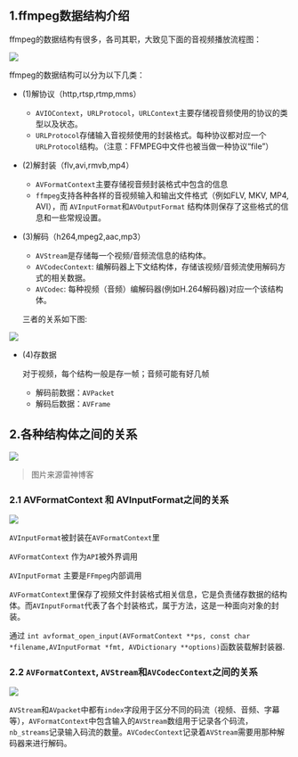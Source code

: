 ## 1.ffmpeg数据结构介绍
ffmpeg的数据结构有很多，各司其职，大致见下面的音视频播放流程图：

![](https://cdn.jsdelivr.net/gh/kendall-cpp/blogPic@main/寻offer总结02/ffmpeg数据结构01.30bhhwy7f6m0.png)

ffmpeg的数据结构可以分为以下几类：

- (1)解协议（http,rtsp,rtmp,mms）
  
  * `AVIOContext`，`URLProtocol`，`URLContext`主要存储视音频使用的协议的类型以及状态。
  * `URLProtocol`存储输入音视频使用的封装格式。每种协议都对应一个`URLProtocol`结构。（注意：FFMPEG中文件也被当做一种协议“file”）

- (2)解封装（flv,avi,rmvb,mp4）
  
  * `AVFormatContext`主要存储视音频封装格式中包含的信息
  * `ffmpeg`支持各种各样的音视频输入和输出文件格式（例如FLV, MKV, MP4, AVI），而  `AVInputFormat`和`AVOutputFormat` 结构体则保存了这些格式的信息和一些常规设置。

- (3)解码（h264,mpeg2,aac,mp3）

	* `AVStream`是存储每一个视频/音频流信息的结构体。
	* `AVCodecContext`: 编解码器上下文结构体，存储该视频/音频流使用解码方式的相关数据。
	* `AVCodec`: 每种视频（音频）编解码器(例如H.264解码器)对应一个该结构体。
	
	三者的关系如下图:

![](https://cdn.jsdelivr.net/gh/kendall-cpp/blogPic@main/寻offer总结/ffmpeg数据结构02.2wmury82usk0.png)


- (4)存数据

	对于视频，每个结构一般是存一帧；音频可能有好几帧
  * 解码前数据：`AVPacket`
  * 解码后数据：`AVFrame`


## 2.各种结构体之间的关系

![](https://cdn.jsdelivr.net/gh/kendall-cpp/blogPic@main/寻offer总结02/ffmpeg数据结构03.31vbcezocym0.jpg)
> 图片来源雷神博客

### 2.1 AVFormatContext 和 AVInputFormat之间的关系

![](https://cdn.jsdelivr.net/gh/kendall-cpp/blogPic@main/寻offer总结02/ffmpeg数据结构04.fnx3k76bak0.png)



`AVInputFormat`被封装在`AVFormatContext`里

`AVFormatContext` 作为`API`被外界调用

`AVInputFormat` 主要是`FFmpeg`内部调用

`AVFormatContext`里保存了视频文件封装格式相关信息，它是负责储存数据的结构体。而`AVInputFormat`代表了各个封装格式，属于方法，这是一种面向对象的封装。
 
通过 `int avformat_open_input(AVFormatContext **ps, const char *filename,AVInputFormat *fmt, AVDictionary **options)`函数装载解封装器.


### 2.2 `AVFormatContext`, `AVStream`和`AVCodecContext`之间的关系

![](https://cdn.jsdelivr.net/gh/kendall-cpp/blogPic@main/寻offer总结02/ffmpeg数据结构05.69ymb94m49c0.png)

`AVStream`和`AVpacket`中都有`index`字段用于区分不同的码流（视频、音频、字幕等），`AVFormatContext`中包含输入的`AVStream`数组用于记录各个码流，`nb_streams`记录输入码流的数量。`AVCodecContext`记录着`AVStream`需要用那种解码器来进行解码。
